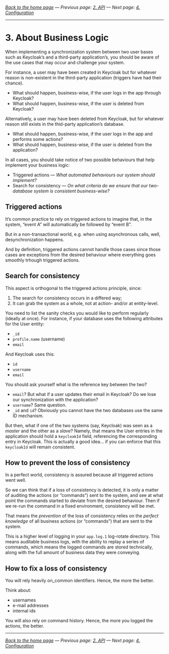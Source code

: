 _[Back to the home page](../README.md)
— Previous page: [2. API](./API.md)
— Next page: [4. Configuration](./Configuration.md)_


---

# 3. About Business Logic

When implementing a synchronization system
between
two user bases such as Keycloak’s and a
third-party application’s,
you should be aware of the use cases that may
occur and challenge your system.

For instance, a user may have been created in
Keycloak but for
whatever reason is non-existent in the
third-party application (triggers have had their
chance).

* What should happen, business-wise,
  if the user logs in the app
  through Keycloak?
* What should happen, business-wise,
  if the user is deleted from Keycloak?

Alternatively, a user may have been deleted from
Keycloak, but for whatever reason still exists
in the thid-party application’s database.

* What should happen, business-wise,
  if the user logs in the app
  and performs some actions?
* What should happen, business-wise,
  if the user is deleted from the application?
  
In all cases, you should take notice of two
possible behaviours that help implement your
business logic:

* Triggered actions — _What automated behaviours
  our system should implement?_
* Search for consistency — _On what criteria
  do we ensure that our two-database system
  is consistent business-wise?_

## Triggered actions

It’s common practice to rely on triggered actions
to imagine that, in the system,
“event A” will
automatically be followed by “event B”.

But in a non-transactional world, e.g. when using
asynchronous calls, well,
desynchronization happens.

And by definition, triggered actions cannot handle
those cases since those cases
are exceptions from the
desired behaviour where everything goes smoothly
trhough triggered actions.

## Search for consistency

This aspect is orthogonal to the triggered actions
principle, since:

1. The search for consistency occurs in a differed way;
2. It can grab the system as a whole, not at
   action- and/or at entity-level.

You need to list the sanity checks you would like
to perform regularly (ideally at once). For instance,
if your database uses the following attributes for
the User entity:

* `_id`
* `profile.name` (username)
* `email`

And Keycloak uses this:

* `id`
* `username`
* `email`

You should ask yourself what is the reference key
between the two?

* `email`? But what if a user updates their email in
  Keycloak? Do we lose our synchronization with the
  application?
* `username`? Same question.
* `_id` and `id`? Obviously you cannot have the two
  databases use the same ID mechanism.
  
But then, what if one of the two systems (say, Keycloak)
was seen as a _master_ and the other as a _slave_?
Namely, that means the User entries in the application
should hold a `keycloakId` field, referencing the
corresponding entry in Keycloak. This is actually
a good idea… if you can enforce that this `keycloakId`
will remain consistent.

## How to prevent the loss of consistency

In a perfect world, consistency is assured because
all triggered actions went well.

So we can think that if a loss of consistency is
detected, it is only a matter of auditing the
actions (or “commands”) sent to the system, and
see at what point the commands started to deviate
from the desired behaviour. Then if we re-run the
command in a fixed environment, consistency will
be met.

That means the _prevention_ of the loss of
consistency relies on the _perfect knowledge_
of all business actions (or “commands”) that
are sent to the system.

This is a higher level of logging in your
`app.log.1` log-rotate directory. This means
auditable business logs, with the ability to
replay a series of commands, which means the
logged commands are stored technically,
along with the full
amount of business data they were conveying.


## How to fix a loss of consistency


You will rely heavily on_common identifiers.
Hence, the more the better.

Think about:

* usernames
* e-mail addresses
* internal ids

You will also rely on command history. Hence,
the more you logged the actions, the better.



---

_[Back to the home page](../README.md)
— Previous page: [2. API](./API.md)
— Next page: [4. Configuration](./Configuration.md)_

